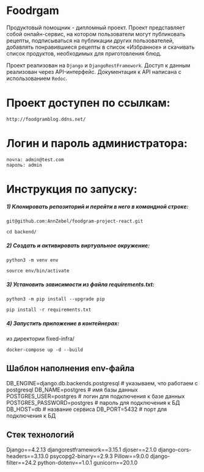 # Foodrgam

 Продуктовый помощник - дипломный проект. Проект представляет собой онлайн-сервис, на котором пользователи могут публиковать рецепты, подписываться на публикации других пользователей, добавлять понравившиеся рецепты в список «Избранное» и скачивать список продуктов, необходимых для приготовления блюд.

Проект реализован на `Django` и `DjangoRestFramework`. Доступ к данным реализован через API-интерфейс. Документация к API написана с использованием `Redoc`.

# Проект доступен по ссылкам:

```
http://foodgramblog.ddns.net/
```

# Логин и пароль администратора:
```
почта: admin@test.com
пароль: admin
```

# Инструкция по запуску:
##### 1) Клонировать репозиторий и перейти в него в командной строке:
```
git@github.com:AnnZebel/foodgram-project-react.git
```
```
cd backend/
```
##### 2) Cоздать и активировать виртуальное окружение:
```
python3 -m venv env
```

```
source env/bin/activate
```

##### 3) Установить зависимости из файла requirements.txt:
```
python3 -m pip install --upgrade pip
```

```
pip install -r requirements.txt
```

##### 4) Запустить приложение в контейнерах:

из директории fixed-infra/
```
docker-compose up -d --build
```

## Шаблон наполнения env-файла

DB_ENGINE=django.db.backends.postgresql # указываем, что работаем с postgresql
DB_NAME=postgres # имя базы данных
POSTGRES_USER=postgres # логин для подключения к базе данных
POSTGRES_PASSWORD=postgres # пароль для подключения к БД
DB_HOST=db # название сервиса
DB_PORT=5432 # порт для подключения к БД 

## Стек технологий

Django==4.2.13
djangorestframework==3.15.1
djoser==2.1.0
django-cors-headers==3.13.0
psycopg2-binary==2.9.3
Pillow==9.0.0
django-filter==24.2
python-dotenv==1.0.1
gunicorn==20.1.0

